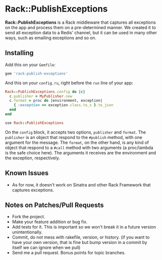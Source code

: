 Rack::PublishExceptions
=======================

**Rack::PublishExceptions** is a Rack middleware that captures all exceptions on the app and process them on a pre-determined manner.
We created it to send all exception data to a Redis' channel, but it can be used in many other ways, such as emailing exceptions and so on.

Installing
----------

Add this on your `Gemfile`:

```ruby
gem 'rack-publish-exceptions'
```

And this on your `config.ru`, right before the `run` line of your app:

```ruby
Rack::PublishExceptions.config do |c|
  c.publisher = MyPublisher.new
  c.format = proc do |environment, exception|
    { :exception => exception.class.to_s }.to_json
  end
end

use Rack::PublishExceptions
```

On the `config` block, it accepts two options, `publisher` and `format`. The `publisher` is an object that respond to the `#publish` method, with one argument for the message. The `format`, on the other hand, is any kind of object that respond to a `#call` method with two arguments (a proc/lambda is the safe choice here). The arguments it receives are the environment and the exception, respectively.

Known Issues
------------
* As for now, it doesn't work on Sinatra and other Rack Framework that captures exceptions.

Notes on Patches/Pull Requests
------------------------------

* Fork the project.
* Make your feature addition or bug fix.
* Add tests for it. This is important so we won't break it in a future version unintentionally.
* Commit, do not mess with rakefile, version, or history. (if you want to have your own version, that is fine but bump version in a commit by itself we can ignore when we pull)
* Send me a pull request. Bonus points for topic branches.
